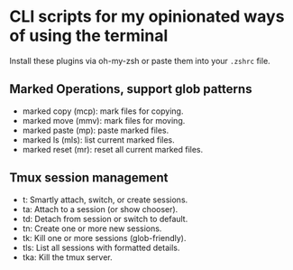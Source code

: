 # CLI scripts for my opinionated ways of using the terminal

Install these plugins via oh-my-zsh or paste them into your `.zshrc` file.

## Marked Operations, support glob patterns

- marked copy (mcp): mark files for copying.
- marked move (mmv): mark files for moving.
- marked paste (mp): paste marked files.
- marked ls (mls): list current marked files.
- marked reset (mr): reset all current marked files.

## Tmux session management

- t: Smartly attach, switch, or create sessions.
- ta: Attach to a session (or show chooser).
- td: Detach from session or switch to default.
- tn: Create one or more new sessions.
- tk: Kill one or more sessions (glob-friendly).
- tls: List all sessions with formatted details.
- tka: Kill the tmux server.
